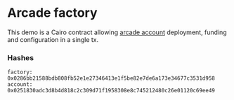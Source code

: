 # Arcade factory

This demo is a Cairo contract allowing [arcade account](https://github.com/BibliothecaDAO/arcade-account) deployment, funding and configuration in a single tx.

### Hashes

```
factory: 0x0286bb21588bdb808fb52e1e27346413e1f5be82e7de6a173e34677c3531d958
account: 0x0251830adc3d8b4d818c2c309d71f1958308e8c745212480c26e01120c69ee49
```
